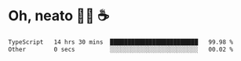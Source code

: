 # Oh, neato 🧑‍💻 ☕

<!--START_SECTION:waka-->

```txt
TypeScript   14 hrs 30 mins  █████████████████████████   99.98 %
Other        0 secs          ░░░░░░░░░░░░░░░░░░░░░░░░░   00.02 %
```

<!--END_SECTION:waka-->
